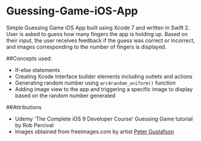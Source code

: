 # Guessing-Game-iOS-App
Simple Guessing Game iOS App built using Xcode 7 and written in Swift 2. User is asked to guess how many fingers the app is holding up. Based on their input, the user receives feedback if the guess was correct or incorrect, and images corresponding to the number of fingers is displayed.

##Concepts used:
* If-else statements
* Creating Xcode Interface builder elements including outlets and actions
* Generating random number using ```arc4random_uniform()``` function
* Adding image view to the app and triggering a specific image to display based on the random number generated

##Attributions
* Udemy 'The Complete iOS 9 Developer Course' Guessing Game tutorial by Rob Percival
* Images obtained from freeimages.com by artist [Peter Gustafson](http://www.freeimages.com/photo/counting-fingers-2-1482753)
